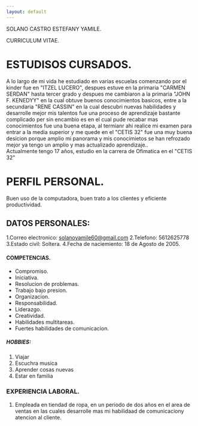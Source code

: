 ```yaml
---
layout: default
---
```


SOLANO CASTRO ESTEFANY YAMILE.

CURRICULUM VITAE.
#  ESTUDISOS CURSADOS.
A lo largo de mi vida he estudiado en varias escuelas comenzando por el kinder fue en "ITZEL LUCERO", despues estuve en la primaria "CARMEN SERDAN" hasta tercer grado  y despues me cambiaron a la primaria "JOHN F. KENEDYY" en la cual obtuve buenos conocimientos basicos, entre a la secundaria "RENE CASSIN"  en la cual descubri nuevas habilidades y desarrolle mejor mis talentos fue una proceso de aprendizaje bastante complicado per sin encambio es en el cual pude recabar mas conocimientos fue una buena etapa, al termianr ahi realice mi examen para entrar a  la media superior y me quede en el "CETIS 32" fue una muy buena desicion porque amplio mi panorama y mis conocimietos se han refrozado mejor  ya tengo un amplio y mas actualizado aprendizaje..     
Actualmente tengo 17 años, estudio en la carrera de Ofimatica en el "CETIS 32"

# PERFIL PERSONAL.

Buen uso de la computadora, buen trato a los clientes y eficiente productividad.

## DATOS PERSONALES:

 1.Correo electronico: solanoyamile60@gmail.com
 2.Telefono: 5612625778
 3.Estado civil: Soltera.
 4.Fecha de naciemiento: 18 de Agosto de 2005.
 


#### COMPETENCIAS.

*   Compromiso.
*   Iniciativa.
*   Resolucion de problemas.
*   Trabajo bajo presion.
*   Organizacion.
*   Responsabilidad.
*   Liderazgo.
*   Creatividad.
*   Habilidades multitareas.
*   Fuertes habilidades de comunicacion.


##### HOBBIES:

1. Viajar
2. Escuchra musica
3. Aprender cosas nuevas
4. Estar en familia



### EXPERIENCIA LABORAL.

1.  Empleada en tiendad de ropa, en un periodo de dos años en el area de ventas en las cuales desarrolle mas mi habilidaad de comunicaciony atencion al cliente.



